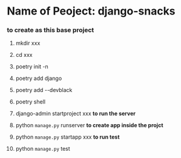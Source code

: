 
# Name of Peoject: django-snacks

 
### to create as this base project
1. mkdir xxx
2. cd xxx
3. poetry init -n 
4. poetry add django
5. poetry add --devblack
6. poetry shell

7. django-admin startproject xxx
**to run the server**
8. python `manage.py` runserver
**to create app inside the projct**
9. python `manage.py` startapp xxx
**to run test**
10. python `manage.py` test 